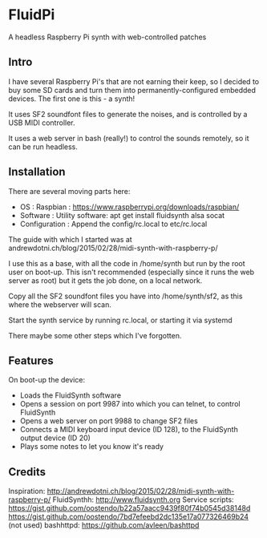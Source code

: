 # FluidPi
A headless Raspberry Pi synth with web-controlled patches

## Intro
I have several Raspberry Pi's that are not earning their keep, so I decided to buy some SD cards
and turn them into permanently-configured embedded devices. The first one is this - a synth!

It uses SF2 soundfont files to generate the noises, and is controlled by a USB MIDI controller.

It uses a web server in bash (really!) to control the sounds remotely, so it can be run headless.

## Installation
There are several moving parts here:
* OS : Raspbian : https://www.raspberrypi.org/downloads/raspbian/
* Software : Utility software: apt get install fluidsynth alsa socat
* Configuration : Append the config/rc.local to etc/rc.local

The guide with which I started was at andrewdotni.ch/blog/2015/02/28/midi-synth-with-raspberry-p/

I use this as a base, with all the code in /home/synth but run by the root user on boot-up. This
isn't recommended (especially since it runs the web server as root) but it gets the job done, on
a local network.

Copy all the SF2 soundfont files you have into /home/synth/sf2, as this where the webserver will
scan.

Start the synth service by running rc.local, or starting it via systemd

There maybe some other steps which I've forgotten.

## Features
On boot-up the device:
* Loads the FluidSynth software
* Opens a session on port 9987 into which you can telnet, to control FluidSynth
* Opens a web server on port 9988 to change SF2 files
* Connects a MIDI keyboard input device (ID 128), to the FluidSynth output device (ID 20)
* Plays some notes to let you know it's ready

## Credits
Inspiration: http://andrewdotni.ch/blog/2015/02/28/midi-synth-with-raspberry-p/
FluidSynthh: http://www.fluidsynth.org
Service scripts: https://gist.github.com/oostendo/b22a57aacc9439f80f74b0545d38148d 
  https://gist.github.com/oostendo/7bd7efeebd2dc135e17a077326469b24 (not used)
bashhttpd: https://github.com/avleen/bashttpd


